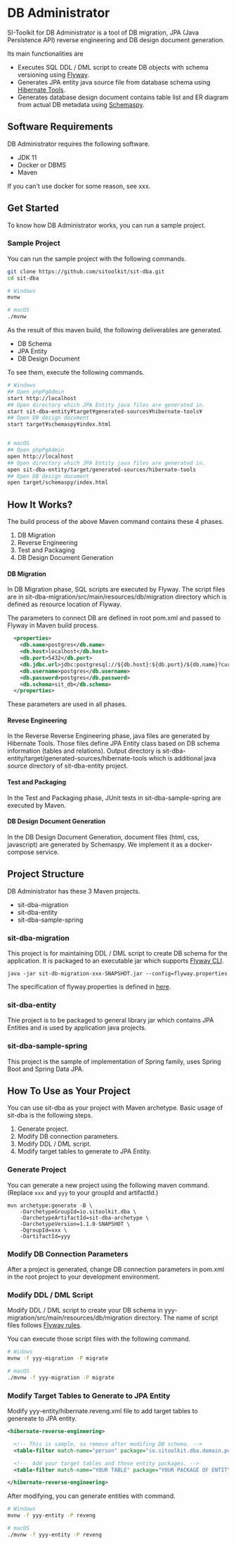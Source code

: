 # DB Administrator

SI-Toolkit for DB Administrator is a tool of DB migration, JPA (Java Persistence API) reverse engineering and DB design document generation.

Its main functionalities are

- Executes SQL DDL / DML script to create DB objects with schema versioning using [Flyway](https://flywaydb.org/).
- Generates JPA entity java source file from database schema using [Hibernate Tools](https://hibernate.org/tools/).
- Generates database design document contains table list and ER diagram from actual DB metadata using [Schemaspy](http://schemaspy.org/).


## Software Requirements

DB Administrator requires the following software.

- JDK 11
- Docker or DBMS
- Maven

If you can't use docker for some reason, see xxx.

## Get Started

To know how DB Administrator works, you can run a sample project.

### Sample Project

You can run the sample project with the following commands.

```sh
git clone https://github.com/sitoolkit/sit-dba.git
cd sit-dba

# Windows
mvnw

# macOS
./mvnw
```

As the result of this maven build, the following deliverables are generated.

- DB Schema
- JPA Entity
- DB Design Document

To see them, execute the following commands.

```sh
# Windows
## Open phpPgAdmin
start http://localhost
## Open directory which JPA Entity java files are generated in.
start sit-dba-entity¥target¥generated-sources¥hibernate-tools¥
## Open DB design document
start target¥schemaspy¥index.html


# macOS
## Open phpPgAdmin
open http://localhost
## Open directory which JPA Entity java files are generated in.
open sit-dba-entity/target/generated-sources/hibernate-tools
## Open DB design document
open target/schemaspy/index.html
```


## How It Works?

The build process of the above Maven command contains these 4 phases.

1. DB Migration
2. Reverse Engineering
3. Test and Packaging
4. DB Design Document Generation


#### DB Migration

In DB Migration phase, SQL scripts are executed by Flyway. The script files are in sit-dba-migration/src/main/resources/db/migration directory which is defined as resource location of Flyway.

The parameters to connect DB are defined in root pom.xml and passed to Flyway in Maven build process.

```xml
  <properties>
    <db.name>postgres</db.name>
    <db.host>localhost</db.host>
    <db.port>5432</db.port>
    <db.jdbc.url>jdbc:postgresql://${db.host}:${db.port}/${db.name}?currentSchema=${db.schema}</db.jdbc.url>
    <db.username>postgres</db.username>
    <db.password>postgres</db.password>
    <db.schema>sit_db</db.schema>
  </properties>
```

These parameters are used in all phases.

#### Revese Engineering

In the Reverse Reverse Engineering phase, java files are generated by Hibernate Tools. Those files define JPA Entity class based on DB schema information (tables and relations). Output directory is sit-dba-entity/target/generated-sources/hibernate-tools which is additional java source directory of sit-dba-entity project.

#### Test and Packaging

In the Test and Packaging phase, JUnit tests in sit-dba-sample-spring are executed by Maven.


#### DB Design Document Generation

In the DB Design Document Generation, document files (html, css, javascript) are generated by Schemaspy. We implement it as a docker-compose service.


## Project Structure

DB Administrator has these 3 Maven projects.

- sit-dba-migration
- sit-dba-entity
- sit-dba-sample-spring


### sit-dba-migration

This project is for maintaining DDL / DML script to create DB schema for the application. It is packaged to an executable jar which supports [Flyway CLI](https://flywaydb.org/documentation/commandline/). 

```
java -jar sit-db-migration-xxx-SNAPSHOT.jar --config=flyway.properties
```

The specification of flyway.properties is defined in [here](https://flywaydb.org/documentation/configfiles).

### sit-dba-entity

Thie project is to be packaged to general library jar which contains JPA Entities and is used by application java projects.

### sit-dba-sample-spring

This project is the sample of implementation of Spring family, uses Spring Boot and Spring Data JPA.

## How To Use as Your Project

You can use sit-dba as your project with Maven archetype.
Basic usage of sit-dba is the following steps.

1. Generate project.
2. Modify DB connection parameters.
3. Modify DDL / DML script.
4. Modify target tables to generate to JPA Entity.

### Generate Project

You can generate a new project using the following maven command.
(Replace `xxx` and `yyy` to your groupId and artifactId.)

```
mvn archetype:generate -B \
    -DarchetypeGroupId=io.sitoolkit.dba \
    -DarchetypeArtifactId=sit-dba-archetype \
    -DarchetypeVersion=1.1.0-SNAPSHOT \
    -DgroupId=xxx \
    -DartifactId=yyy
```


### Modify DB Connection Parameters

After a project is generated, change DB connection parameters in pom.xml in the root project to your development environment.


### Modify DDL / DML Script

Modify DDL / DML script to create your DB schema in yyy-migration/src/main/resources/db/migration directory.
The name of script files follows <a href="https://flywaydb.org/documentation/migrations#sql-based-migrations" target="sql-migration">Flyway rules</a>.


You can execute those script files with the following command. 

```sh
# Widows
mvnw -f yyy-migration -P migrate

# macOS
./mvnw -f yyy-migration -P migrate
```


### Modify Target Tables to Generate to JPA Entity

Modify yyy-entity/hibernate.reveng.xml file to add target tables to genereate to JPA entity.


```xml
<hibernate-reverse-engineering>

  <!-- This is sample, so remove after modifing DB schema. -->
  <table-filter match-name="person" package="io.sitoolkit.dba.domain.persion"></table-filter>

  <!--  Add your target tables and those entity packages. -->
  <table-filter match-name="YOUR TABLE" package="YOUR PACKAGE OF ENTITY CLASS"></table-filter>

</hibernate-reverse-engineering>
```

After modifying, you can generate entities with command.

```sh
# Windows
mvnw -f yyy-entity -P reveng

# macOS
./mvnw -f yyy-entity -P reveng
```